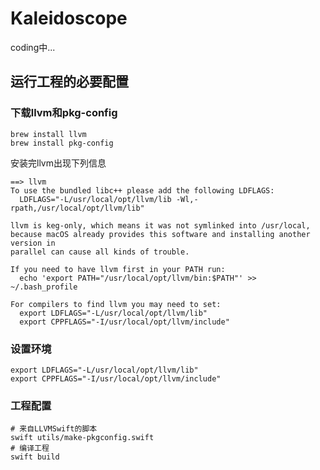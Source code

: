 # Kaleidoscope

coding中...

## 运行工程的必要配置

### 下载llvm和pkg-config

```shell
brew install llvm
brew install pkg-config
```

安装完llvm出现下列信息

```
==> llvm
To use the bundled libc++ please add the following LDFLAGS:
  LDFLAGS="-L/usr/local/opt/llvm/lib -Wl,-rpath,/usr/local/opt/llvm/lib"

llvm is keg-only, which means it was not symlinked into /usr/local,
because macOS already provides this software and installing another version in
parallel can cause all kinds of trouble.

If you need to have llvm first in your PATH run:
  echo 'export PATH="/usr/local/opt/llvm/bin:$PATH"' >> ~/.bash_profile

For compilers to find llvm you may need to set:
  export LDFLAGS="-L/usr/local/opt/llvm/lib"
  export CPPFLAGS="-I/usr/local/opt/llvm/include"
```

### 设置环境

```shell
export LDFLAGS="-L/usr/local/opt/llvm/lib"
export CPPFLAGS="-I/usr/local/opt/llvm/include"
```

### 工程配置

```shell
# 来自LLVMSwift的脚本
swift utils/make-pkgconfig.swift
# 编译工程
swift build
```


